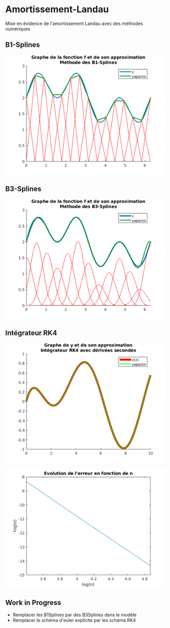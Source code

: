 # Amortissement-Landau
Mise en évidence de l'amortissement Landau avec des méthodes numériques

## B1-Splines
![](https://github.com/3700240/Amortissement-Landau/blob/master/img/B1Splines.png)

## B3-Splines
![](https://github.com/3700240/Amortissement-Landau/blob/master/img/B3Splines.png)

## Intégrateur RK4

![](https://github.com/3700240/Amortissement-Landau/blob/master/img/rk4.png)

![](https://github.com/3700240/Amortissement-Landau/blob/master/img/ordrerk4.png)

## Work in Progress

- Remplacer les B1Splines par des B3Splines dans le modèle
- Remplacer le schéma d'euler explicite par les schéma RK4
